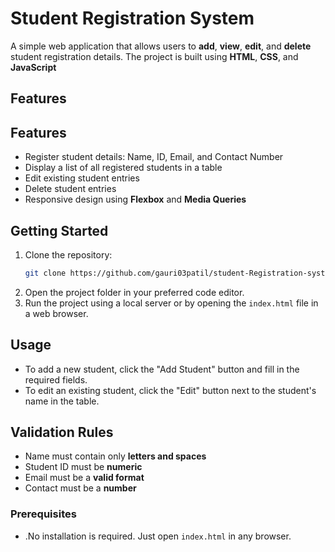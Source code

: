 # Student Registration System

A simple web application that allows users to **add**, **view**, **edit**, and **delete** student registration details. The project is built using **HTML**, **CSS**, and **JavaScript**

## Features

## Features

- Register student details: Name, ID, Email, and Contact Number
- Display a list of all registered students in a table
- Edit existing student entries
- Delete student entries
- Responsive design using **Flexbox** and **Media Queries**

## Getting Started

1. Clone the repository:
   ```bash
   git clone https://github.com/gauri03patil/student-Registration-system.git
   ```
2. Open the project folder in your preferred code editor.
3. Run the project using a local server or by opening the `index.html` file in a web browser.

## Usage

- To add a new student, click the "Add Student" button and fill in the required fields.
- To edit an existing student, click the "Edit" button next to the student's name in the table.

## Validation Rules

- Name must contain only **letters and spaces**
- Student ID must be **numeric**
- Email must be a **valid format**
- Contact must be a **number**

### Prerequisites

- .No installation is required. Just open `index.html` in any browser.


